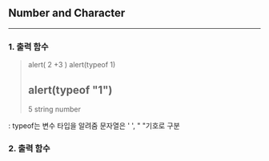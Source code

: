 Number and Character
--------------------

---

### 1. 출력 함수

> alert( 2 +3 ) alert(typeof 1)
>
> alert(typeof "1")
> -----------------
>
> 5 string number

: typeof는 변수 타입을 알려줌 문자열은 ' ', " "기호로 구분

### 2. 출력 함수
